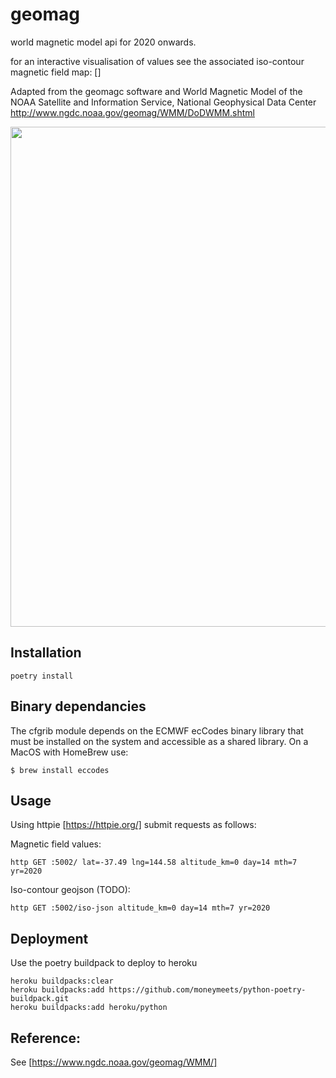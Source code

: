 # geomag
world magnetic model api for 2020 onwards.

for an interactive visualisation of values see the associated iso-contour magnetic field map: []

Adapted from the geomagc software and World Magnetic Model of the NOAA
Satellite and Information Service, National Geophysical Data Center
http://www.ngdc.noaa.gov/geomag/WMM/DoDWMM.shtml

<img src="assets/wmm-2015.png" width="800">

## Installation
```
poetry install
```

## Binary dependancies

The cfgrib module depends on the ECMWF ecCodes binary library that must be installed on the system and accessible as a shared library.
On a MacOS with HomeBrew use:

```
$ brew install eccodes
```

## Usage 
Using httpie [https://httpie.org/] submit requests as follows: 

Magnetic field values:

```
http GET :5002/ lat=-37.49 lng=144.58 altitude_km=0 day=14 mth=7 yr=2020
```

Iso-contour geojson (TODO):

```
http GET :5002/iso-json altitude_km=0 day=14 mth=7 yr=2020
```

## Deployment 

Use the poetry buildpack to deploy to heroku 
```
heroku buildpacks:clear
heroku buildpacks:add https://github.com/moneymeets/python-poetry-buildpack.git
heroku buildpacks:add heroku/python
```

## Reference:
See [https://www.ngdc.noaa.gov/geomag/WMM/]